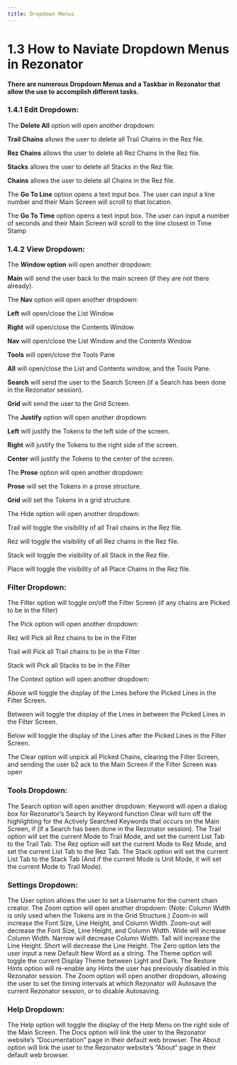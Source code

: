 ```yaml
---
title: Dropdown Menus
---
```

1.3 How to Naviate Dropdown Menus in Rezonator
=====
**There are numerous Dropdown Menus and a Taskbar in Rezonator that allow the use to accomplish different tasks.**

### 1.4.1	Edit Dropdown:

The **Delete All** option will open another dropdown:

**Trail Chains** allows the user to delete all Trail Chains in the Rez file.

**Rez Chains** allows the user to delete all Rez Chains in the Rez file.

**Stacks** allows the user to delete all Stacks in the Rez file.

**Chains** allows the user to delete all Chains in the Rez file.

The **Go To Line** option opens a text input box. The user can input a line number and their Main Screen will scroll to that location.

The **Go To Time** option opens a text input box. The user can input a number of seconds and their Main Screen will scroll to the line closest in Time Stamp

### 1.4.2	View Dropdown:

The **Window option** will open another dropdown:

**Main** will send the user back to the main screen (if they are not there already).

The **Nav** option will open another dropdown:

**Left** will open/close the List Window

**Right** will open/close the Contents Window

**Nav** will open/close the List Window and the Contents Window

**Tools** will open/close the Tools Pane

**All** will open/close the List and Contents window, and the Tools Pane.

**Search** will send the user to the Search Screen (if a Search has been done in the Rezonator session).

**Grid** will send the user to the Grid Screen.

The **Justify** option will open another dropdown:

**Left** will justify the Tokens to the left side of the screen.

**Right** will justify the Tokens to the right side of the screen.

**Center** will justify the Tokens to the center of the screen.

The **Prose** option will open another dropdown:

**Prose** will set the Tokens in a prose structure.

**Grid** will set the Tokens in a grid structure.

The Hide option will open another dropdown:

Trail will toggle the visibility of all Trail chains in the Rez file.

Rez will toggle the visibility of all Rez chains in the Rez file.

Stack will toggle the visibility of all Stack in the Rez file.

Place will toggle the visibility of all Place Chains in the Rez file.

### Filter Dropdown:	

The Filter option will toggle on/off the Filter Screen (if any chains are Picked to be in the filter)

The Pick option will open another dropdown:

Rez will Pick all Rez chains to be in the Filter

Trail will Pick all Trail chains to be in the Filter

Stack will Pick all Stacks to be in the Filter

The Context option will open another dropdown:

Above will toggle the display of the Lines before the Picked Lines in the Filter Screen.

Between will toggle the display of the Lines in between the Picked Lines in the Filter Screen.

Below will toggle the display of the Lines after the Picked Lines in the Filter Screen.

The Clear option will unpick all Picked Chains, clearing the Filter Screen, and sending the user b2	ack to the Main Screen if the Filter Screen was open

### Tools Dropdown:

The Search option will open another dropdown:
Keyword will open a dialog box for Rezonator’s Search by Keyword function
Clear will turn off the highlighting for the Actively Searched Keywords that occurs on the Main Screen, if (if a Search has been done in the Rezonator session).
The Trail option will set the current Mode to Trail Mode,  and set the current List Tab to the Trail Tab. 
The Rez option will set the current Mode to Rez Mode,  and set the current List Tab to the Rez Tab. 
The Stack option will set the current List Tab to the Stack Tab (And if the current Mode is Unit Mode, it will set the current Mode to Trail Mode). 

### Settings Dropdown:

The User option allows the user to set a Username for the current chain creator.
The Zoom option will open another dropdown: (Note: Column Width is only used when the Tokens are in the Grid Structure.)
Zoom-in will increase the Font Size, Line Height, and Column Width. 
Zoom-out will decrease the Font Size, Line Height, and Column Width.
Wide will increase Column Width.
Narrow will decrease Column Width.
Tall will increase the Line Height.
Short will decrease the Line Height.
The Zero option lets the user input a new Default New Word as a string.
The Theme option will toggle the current Display Theme between Light  and Dark.
The Restore Hints option will re-enable any Hints the user has previously disabled in this Rezonator session.
The Zoom option will open another dropdown, allowing the user to set the timing intervals at which Rezonator will Autosave the current Rezonator session, or to disable Autosaving.


### Help Dropdown:

The Help option will toggle the display of the Help Menu on the right side of the Main Screen.
The Docs option will link the user to the Rezonator website’s “Documentation” page in their default web browser.
The About option will link the user to the Rezonator website’s “About” page in their default web browser.
